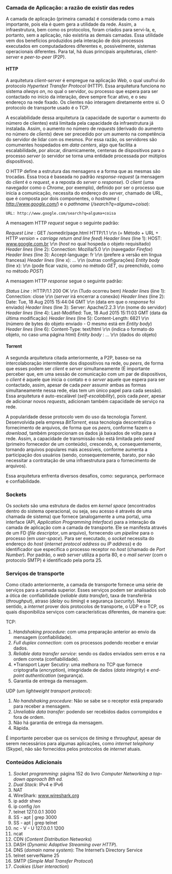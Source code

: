 
### Camada de Aplicação: a razão de existir das redes

  
A camada de aplicação (primeira camada) é considerada como a mais importante, pois ela é quem gera a utilidade da rede. Assim, a infraestrutura, bem como os protocolos, foram criados para servi-la, e, portanto, sem a aplicação, não existiria as demais camadas. Essa utilidade vem dos benefícios produzidos pela interação de dois processos executados em computadadores diferentes e, possivelmente, sistemas operacionais diferentes. Para tal, há duas principais arquiteturas, *client-server* e *peer-to-peer* (P2P).

#### HTTP
A arquitetura *client-server* é empregue na aplicação *Web*, o qual usufrui do protocolo *Hypertext Transfer Protocol* (HTTP). Essa arquitetura funciona no sistema *always on*, no qual o servidor, ou processo que espera para ser contactado no início da interação, deve sempre ficar ativo, e o seu endereço na rede fixado. Os clientes não interagem diretamente entre si. O protocolo de transporte usado é o TCP. 

A escalabilidade dessa arquitetura (a capacidade de suportar o aumento do número de clientes) está limitada pela capacidade da infraestrutura já instalada. Assim, o aumento no número de *requests* (derivado do aumento no número de *clients*) deve ser precedido por um aumento na competência do servidor de lidar com os mesmos. Por essa razão, os servidores são comumentes hospedados em *data centers*, algo que facilita a escalabilidade, por alocar, dinamicamente, centenas de dispositivos para o processo *server* (o servidor se torna uma entidade processada por mútiplos dispositivos).

O HTTP define a estrutura das mensagens e a forma que as mesmas são trocadas. Essa troca é baseada no padrão *response-request* (a mensagem do *client* é o *request*, e a reposta do *server* o *response*). O *client* (uma navegador como o *Chrome*, por exemplo), definido por ser o processo que inicia a comunicação, necessita do endereço do *server*, chamado de URL, que é composta por dois componentes, o *hostname* ( *http://www.google.com/*) e o *pathname* (*/search?q=alguma+coisa*):

```
URL: http://www.google.com/search?q=alguma+coisa
```    

A mensagem HTTP *request* segue o seguinte padrão:

*Request Line*         : GET /somedir/page.html HTTP/1.1 \r\n  (= Método + URL + HTTP *version* + *carriage return and line feed*)
*Header lines* (line 1): HOST: www.google.com.br \r\n          (*host* no qual hospeda o objeto requisitado)
*Header lines* (line 2): Connection: Mozilla/5.0 \r\n          (navegador *Firefox*)
*Header lines* (line 3): Accept-language: fr \r\n              (prefere a versão em língua francesa)
*Header lines* (line x): ... \r\n                              (outras configurações)
*Entity body* (line x): \r\n                                   (pode ficar vazio, como no método *GET*, ou preenchido, como no método *POST*)


A mensagem HTTP *response* segue o seguinte padrão:

*Status Line*          : HTTP/1.1 200 OK \r\n                                  (Tudo ocorreu bem)
*Header lines* (line 1): Connection: close \r\n                                (*server* irá encerrar a conexão)
*Header lines* (line 2): Date: Tue, 18 Aug 2015 15:44:04 GMT \r\n              (data em que o *response* foi enviado)
*Header lines* (line 3): Server: Apache/2.2.3 \r\n                             (nome do servidor)
*Header lines* (line 4): Last-Modified: Tue, 18 Aud 2015 15:11:03 GMT          (data da última modificação)
*Header lines* (line 5): Content-Length: 6821 \r\n                             (número de bytes do objeto enviado - O mesmo está em *Entity body*)
*Header lines* (line 6): Content-Type: text/html \r\n                          (indica o formato do objeto, no caso uma página html)
*Entity body*          : ... \r\n                                              (dados do objeto)




#### Torrent

A segunda arquitetura citada anteriormente, a P2P, basea-se na intercolaboração intermitente dos dispositivos na rede, ou *peers*, de forma que esses podem ser *client* e *server* simultaneamente (É importante perceber que, em uma sessão de comunicação com um par de dispositivos, o *client* é aquele que inicia o contato e o *server* aquele que espera para ser contactado, assim, apesar de cada *peer* assumir ambas as formas simultaneamente nessa rede, elas tem um único papel para cada sessão). Essa arquitetura é auto-escalável (*self-escalability*), pois cada *peer*, apesar de adicionar novos *requests*, adicionam também capacidade de serviço na rede.

A popularidade desse protocolo vem do uso da tecnologia *Torrent*. Desenvolvida pela empresa *BitTorrent*, essa tecnologia descentraliza o fornecimento de arquivos, de forma que os *peers*, conforme fazem o *download*, também proporcionam os dados já baixados de volta para a rede. Assim, a capacidade de transmissão não está limitada pelo *seed* (primeiro fornecedor de um conteúdo), crescendo, e, consequentemente, tornando arquivos populares mais acessíveis, conforme aumenta a participação dos usuários (sendo, consequentemente, barato, por não necessitar a contratação de uma infraestrutura para o fornecimento de arquivos).

Essa arquitetura enfrenta diversos desafios, como: segurança, performace e confiabilidade.


### Sockets

Os *sockets* são uma estrutura de dados em *kernel space* (encontrados dentro do sistema operacional, ou seja, seu acesso é através de uma chamada de sistema) que fornece (analogamente a uma porta), uma interface (API, *Application Programming Interface*) para a interação da camada de aplicação com a camada de transporte. Ele se manifesta através de um FD (*file descriptor*, um arquivo), fornecendo um *pipeline* para o processo (em *user-space*).
Para ser executado, o *socket* necessita do endereço do *host* (*internet protocol address* ou *IP address*) e do identificador que especifica o processo receptor no *host* (chamado de *Port Number*). Por padrão, o *web server* utiliza a porta 80, e o *mail server* (com o protocolo SMTP) é identificado pela porta 25. 


### Serviços de transporte

Como citado anteriormente, a camada de transporte fornece uma série de serviços para a camada superior. Esses serviços podem ser analisados sob a ótica de: confiabilidade (*reliable data transfer*), taxa de transferêria (*throughput*), atraso (*delay* ou *timing*) e segurança (*security*). Nesse sentido, a *internet* prover dois protocolos de transporte, o UDP e o TCP, os quais disponibiliza serviços com características diferentes, de maneira que:

TCP:

1. *Handshaking procedure*: com uma preparação anterior ao envio da mensagem (confiabilidade).
2. *Full duplex connection*: com os processos podendo receber e enviar dados.
3. *Reliable data transfer service*: sendo os dados enviados sem erros e na ordem correta (confiabilidade).
4. *Transport Layer Secutiry: uma melhora no TCP que fornece criptografia (*encryption*), integridade de dados (*data integrity*) e *end-point authentication* (segurança).
5. Garantia de entrega da mensagem.


UDP (um *lightweight transport protocol*):

1. *No handshaking procedure*: Não se sabe se o receptor está preparado para receber a mensagem.
2. *Unreliable data transfer*: podendo ser recebidos dados corrompidos e fora de ordem.
3. Não há garantia de entrega da mensagem.
4. Rápida.

É importante perceber que os serviços de *timing* e *throughput*, apesar de serem necessários para algumas aplicações, como *internet telephony* (Skype), não são fornecidos pelos protocolos de *internet* atuais.



### Conteúdos Adicionais

1. *Socket programming*: página 152 do livro *Computer Networking a top-down approach 8th ed.*
2. *Dual Stack*: IPv4 e IPv6
3. NAT
4. WireShark: www.wireshark.org
5. ip addr shwo
6. ip config /on
7. telnet 127.0.0.1 3000
8. SS - apt | grep 3000
9. SS - apt | grep telnet
10. nc - V - U 127.0.0.1 1200
11. ncat
12. CDN (*Content Distribution Networks*) 
13. DASH (*Dynamic Adaptive Streaming over HTTP*).
14. DNS (*domain name system*): The Internet’s Directory Service
15. telnet serverName 25
16. SMTP (*Simple Mail Transfer Protocol*)
17. *Cookies* (*User interaction*)
